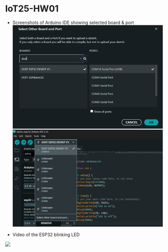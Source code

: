 # IoT25-HW01

- Screenshots of Arduino IDE showing selected board & port
![Screenshot of Arduino IDE showing selected board & port](screenshot1.png)
![Screenshot of Arduino IDE showing selected board & port](screenshot2.png)

- Video of the ESP32 blinking LED

![](demo.gif)
